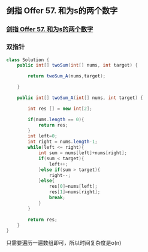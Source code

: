 ## 剑指 Offer 57. 和为s的两个数字

### [剑指 Offer 57. 和为s的两个数字](https://leetcode-cn.com/problems/he-wei-sde-liang-ge-shu-zi-lcof/)

### 双指针

~~~ java
class Solution {
    public int[] twoSum(int[] nums, int target) {

        return twoSum_A(nums,target);

    }

    public int[] twoSum_A(int[] nums, int target) {

        int res [] = new int[2];

        if(nums.length == 0){
            return res;
        }
        int left=0;
        int right = nums.length-1;
        while(left <= right){
            int sum = nums[left]+nums[right];
            if(sum < target){
                left++;
            }else if(sum > target){
                right--;
            }else{
                res[0]=nums[left];
                res[1]=nums[right];
                break;
            }
        }

        return res;
    }
}
~~~

只需要遍历一遍数组即可，所以时间复杂度是o(n)